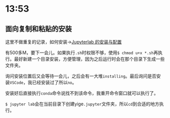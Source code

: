 # 13:53

## 面向复制和粘贴的安装

这里不做重复的记录，如何安装->[Jupyterlab 的安装与配置](https://github.com/selfteaching/the-craft-of-selfteaching/blob/master/T-appendix.jupyter-installation-and-setup.ipynb)

有500多M，要下一会儿。如果执行`.sh`时权限不够，使用`$ chmod u+x *.sh`再执行。最好新建一个目录安装，方便管理，因为之后运行时会在那个目录下生成一些文件夹。

询问安装位置后又会等待一会儿，之后会有一大堆`installing`。最后询问是否安装`VSCode`，我已经安装过了所以`no`。

安装好后直接执行`conda`命令说找不到该命令，我重开命令窗口就可以执行了。

`$ jupyter lab`会在当前目录下创建yige`.jupyter`文件夹，所以`cd`到合适的地方执行。